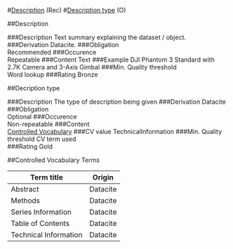 
#[Description](#description) (Rec)
#[Description type](#title-type) (O)

##Description

###Description
Text summary explaining the dataset / object.
###Derivation
Datacite.
###Obligation	
Recommended
###Occurence	
Repeatable
###Content 
Text
###Example
DJI Phantom 3 Standard with 2.7K Camera and 3-Axis Gimbal
###Min. Quality threshold	
Word lookup	
###Rating
Bronze


##Decription type

###Description
The type of description being given
###Derivation
Datacite
###Obligation	
Optional
###Occurence	
Non-repeatable
###Content	
[Controlled Vocabulary](#controlled-vocabulary-terms)
###CV value
TechnicalInformation
###Min. Quality threshold
CV term used	
###Rating
Gold


##Controlled Vocabulary Terms

Term title | Origin
-------------------------|-----------
Abstract | Datacite
Methods | Datacite
Series Information | Datacite
Table of Contents | Datacite
Technical Information | Datacite



